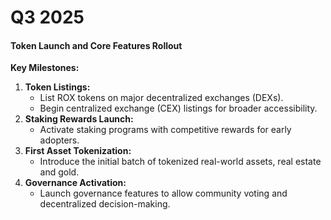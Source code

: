 # Q3 2025

#### **Token Launch and Core Features Rollout**

**Key Milestones:**

1. **Token Listings:**
   * List ROX tokens on major decentralized exchanges (DEXs).
   * Begin centralized exchange (CEX) listings for broader accessibility.
2. **Staking Rewards Launch:**
   * Activate staking programs with competitive rewards for early adopters.
3. **First Asset Tokenization:**
   * Introduce the initial batch of tokenized real-world assets, real estate and gold.
4. **Governance Activation:**
   * Launch governance features to allow community voting and decentralized decision-making.
